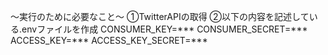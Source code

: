 〜実行のために必要なこと〜
①TwitterAPIの取得
②以下の内容を記述している.envファイルを作成
CONSUMER_KEY=***
CONSUMER_SECRET=***
ACCESS_KEY=***
ACCESS_KEY_SECRET=***
